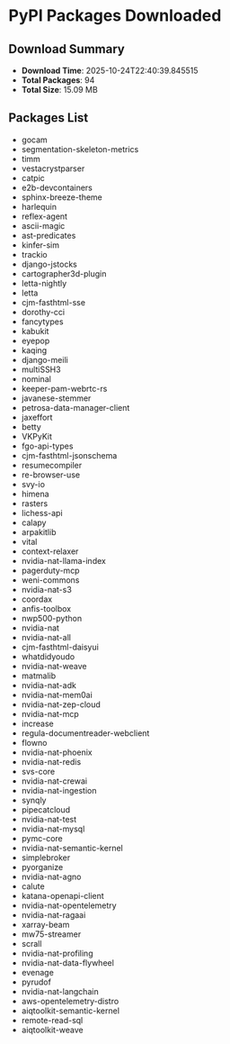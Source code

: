 # PyPI Packages Downloaded

## Download Summary
- **Download Time**: 2025-10-24T22:40:39.845515
- **Total Packages**: 94
- **Total Size**: 15.09 MB

## Packages List
- gocam
- segmentation-skeleton-metrics
- timm
- vestacrystparser
- catpic
- e2b-devcontainers
- sphinx-breeze-theme
- harlequin
- reflex-agent
- ascii-magic
- ast-predicates
- kinfer-sim
- trackio
- django-jstocks
- cartographer3d-plugin
- letta-nightly
- letta
- cjm-fasthtml-sse
- dorothy-cci
- fancytypes
- kabukit
- eyepop
- kaqing
- django-meili
- multiSSH3
- nominal
- keeper-pam-webrtc-rs
- javanese-stemmer
- petrosa-data-manager-client
- jaxeffort
- betty
- VKPyKit
- fgo-api-types
- cjm-fasthtml-jsonschema
- resumecompiler
- re-browser-use
- svy-io
- himena
- rasters
- lichess-api
- calapy
- arpakitlib
- vital
- context-relaxer
- nvidia-nat-llama-index
- pagerduty-mcp
- weni-commons
- nvidia-nat-s3
- coordax
- anfis-toolbox
- nwp500-python
- nvidia-nat
- nvidia-nat-all
- cjm-fasthtml-daisyui
- whatdidyoudo
- nvidia-nat-weave
- matmalib
- nvidia-nat-adk
- nvidia-nat-mem0ai
- nvidia-nat-zep-cloud
- nvidia-nat-mcp
- increase
- regula-documentreader-webclient
- flowno
- nvidia-nat-phoenix
- nvidia-nat-redis
- svs-core
- nvidia-nat-crewai
- nvidia-nat-ingestion
- synqly
- pipecatcloud
- nvidia-nat-test
- nvidia-nat-mysql
- pymc-core
- nvidia-nat-semantic-kernel
- simplebroker
- pyorganize
- nvidia-nat-agno
- calute
- katana-openapi-client
- nvidia-nat-opentelemetry
- nvidia-nat-ragaai
- xarray-beam
- mw75-streamer
- scrall
- nvidia-nat-profiling
- nvidia-nat-data-flywheel
- evenage
- pyrudof
- nvidia-nat-langchain
- aws-opentelemetry-distro
- aiqtoolkit-semantic-kernel
- remote-read-sql
- aiqtoolkit-weave
